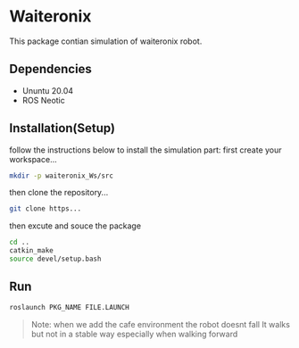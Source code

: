 # Waiteronix

This package contian simulation of waiteronix robot. 

## Dependencies

* Ununtu 20.04
* ROS Neotic

## Installation(Setup)

follow the instructions below to install the simulation part:
first create your workspace...
```bash
mkdir -p waiteronix_Ws/src
```
then clone the repository...
```bash
git clone https...
```
then excute and souce the package
```bash
cd ..
catkin_make
source devel/setup.bash
```

## Run

```bash
roslaunch PKG_NAME FILE.LAUNCH
```

>Note: when we add the cafe environment the robot doesnt fall
>It walks but not in a stable way especially when walking forward

